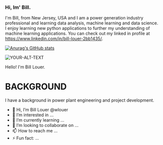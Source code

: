 ###  Hi, Im' Bill.

I'm Bill, from New Jersey, USA and I am a power generation industry professional and learning data analysis, machine learning and data science.  I enjoy learning new python applications to further my understanding of machine learning applications.  You can check out my linked in profile at https://www.linkedin.com/in/bill-louer-2bb1435/.

[![Anurag's GitHub stats](https://github-readme-stats.vercel.app/api?username=wlouer)](https://github.com/anuraghazra/github-readme-stats)


<picture>
 <source media="(prefers-color-scheme: dark)" srcset="YOUR-DARKMODE-IMAGE">
 <source media="(prefers-color-scheme: light)" srcset="YOUR-LIGHTMODE-IMAGE">
 <img alt="YOUR-ALT-TEXT" src="YOUR-DEFAULT-IMAGE">
</picture>


Hello!  I'm Bill Louer.

# BACKGROUND

I have a background in power plant engineering and project development.



- 👋 Hi, I’m Bill Louer @wlouer
- 👀 I’m interested in ...
- 🌱 I’m currently learning ...
- 💞️ I’m looking to collaborate on ...
- 📫 How to reach me ...
- ⚡ Fun fact: ...

<!---
wlouer/wlouer is a ✨ special ✨ repository because its `README.md` (this file) appears on your GitHub profile.
You can click the Preview link to take a look at your changes.
--->

